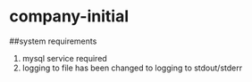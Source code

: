 # company-initial
##system requirements
1. mysql service required
1. logging to file has been changed to logging to stdout/stderr
